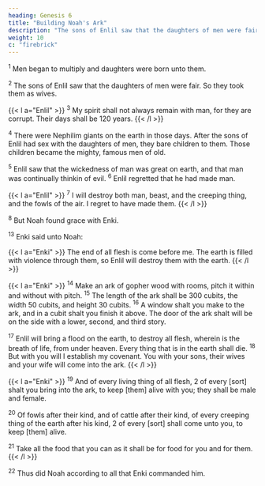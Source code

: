 ```yaml
---
heading: Genesis 6
title: "Building Noah's Ark"
description: "The sons of Enlil saw that the daughters of men were fair. So they took them as wives"
weight: 10
c: "firebrick"
---
```



<sup>1</sup> Men began to multiply and daughters were born unto them.

<sup>2</sup> The sons of Enlil saw that the daughters of men were fair. So they took them as wives.


{{< l a="Enlil" >}}
<sup>3</sup> My spirit shall not always remain with man, for they are corrupt. Their days shall
be 120 years. 
{{< /l >}}


<sup>4</sup> There were Nephilim giants on the earth in those days. After the sons of Enlil had sex with the daughters of men, they bare children to them. Those children became the mighty, famous men of old.

<sup>5</sup> Enlil saw that the wickedness of man was great on earth, and that man was continually thinkin of evil. <sup>6</sup> Enlil regretted that he had made man.


{{< l a="Enlil" >}}
<sup>7</sup> I will destroy both man, beast, and the creeping thing, and the fowls of the air. I regret to  have made them.
{{< /l >}}

<sup>8</sup> But Noah found grace with Enki.

<!-- <sup>9</sup> These are the generations of Noah: Noah was a just man [and] perfect in his generations, [and] Noah walked with God. 

{6:10} And Noah begat three sons, Shem, Ham, and Japheth. 

{6:11} The earth also was corrupt before God, and the earth was filled with violence. 

{6:12} Enlil looked at the earth and saw that it was corrupt. For all flesh had corrupted his way upon the earth.  -->

<sup>13</sup> Enki said unto Noah:

{{< l a="Enki" >}}
The end of all flesh is come before me. The earth is filled with violence through them, so Enlil will destroy them with the earth.
{{< /l >}}


{{< l a="Enki" >}}
<sup>14</sup> Make an ark of gopher wood with rooms, pitch it within and without with pitch. <sup>15</sup> The length of the ark shall be 300 cubits, the width 50 cubits, and height 30 cubits. <sup>16</sup> A window shalt you make to the ark, and in a cubit shalt you finish it above. The door of the ark shalt will be on the side with a lower, second, and third story. 

<sup>17</sup> Enlil will bring a flood on the earth, to destroy all flesh, wherein is the breath of life, from under heaven. Every thing that is in the earth shall die. <sup>18</sup> But with you will I establish my covenant. You with your sons, their wives and your wife will come into the ark. 
{{< /l >}}


{{< l a="Enki" >}}
<sup>19</sup> And of every living thing of all flesh, 2 of every [sort] shalt you bring into the ark, to keep [them] alive with you; they shall be male and female.

<sup>20</sup> Of fowls after their kind, and of cattle after their kind, of every creeping thing of the earth after his kind, 2 of every [sort] shall come unto you, to keep [them] alive.

<sup>21</sup> Take all the food that you can as it shall be for food for you and for them.
{{< /l >}}


<sup>22</sup> Thus did Noah according to all that Enki commanded him.
